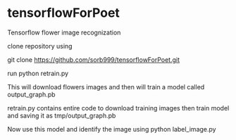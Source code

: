 # tensorflowForPoet


Tensorflow flower image recognization

clone repository using

git clone https://github.com/sorb999/tensorflowForPoet.git

run python retrain.py

This will download flowers images and then will train a model called output_graph.pb

retrain.py contains entire code to download training images then train model and saving it as tmp/output_graph.pb

Now use this model and identify the image using python label_image.py

